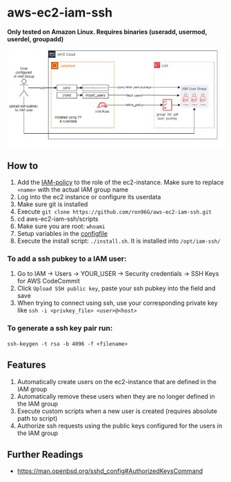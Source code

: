 # aws-ec2-iam-ssh

**Only tested on Amazon Linux. Requires binaries (useradd, usermod, userdel, groupadd)**

![Overview](images/aws-ec2-iam-ssh-overview.png)

## How to 

1. Add the [IAM-policy](aws-iam-policy.json) to the role of the ec2-instance. Make sure to replace `<name>` with the actual IAM group name
2. Log into the ec2 instance or configure its userdata
3. Make sure git is installed
4. Execute `git clone https://github.com/ron96G/aws-ec2-iam-ssh.git`
5. cd aws-ec2-iam-ssh/scripts
6. Make sure you are root: `whoami`
7. Setup variables in the [configfile](scripts/aws-ec2-iam-ssh.conf)
8. Execute the install script: `./install.sh`. It is installed into `/opt/iam-ssh/`

### To add a ssh pubkey to a IAM user:
1. Go to IAM -> Users -> YOUR_USER -> Security credentials -> SSH Keys for AWS CodeCommit
2. Click `Upload SSH public key`, paste your ssh pubkey into the field and save
3. When trying to connect using ssh, use your corresponding private key like `ssh -i <privkey_file> <user>@<host>`

### To generate a ssh key pair run:
`ssh-keygen -t rsa -b 4096 -f <filename>`

## Features

1. Automatically create users on the ec2-instance that are defined in the IAM group
2. Automatically remove these users when they are no longer defined in the IAM group
3. Execute custom scripts when a new user is created (requires absolute path to script)
4. Authorize ssh requests using the public keys configured for the users in the IAM group


## Further Readings

- https://man.openbsd.org/sshd_config#AuthorizedKeysCommand